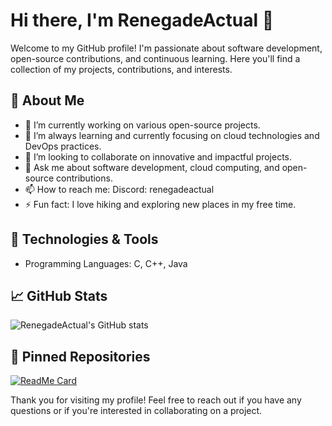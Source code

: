 # Hi there, I'm RenegadeActual 👋

Welcome to my GitHub profile! I'm passionate about software development, open-source contributions, and continuous learning. Here you'll find a collection of my projects, contributions, and interests.

## 🚀 About Me
- 🔭 I’m currently working on various open-source projects.
- 🌱 I’m always learning and currently focusing on cloud technologies and DevOps practices.
- 👯 I’m looking to collaborate on innovative and impactful projects.
- 💬 Ask me about software development, cloud computing, and open-source contributions.
- 📫 How to reach me: Discord: renegadeactual
- ⚡ Fun fact: I love hiking and exploring new places in my free time.

## 🔧 Technologies & Tools
- Programming Languages: C, C++, Java

## 📈 GitHub Stats
![RenegadeActual's GitHub stats](https://github-readme-stats.vercel.app/api?username=RenegadeActual&show_icons=true&theme=radical)

## 📌 Pinned Repositories
[![ReadMe Card](https://github-readme-stats.vercel.app/api/pin/?username=RenegadeActual&repo=Velmora&theme=radical)](https://github.com/RenegadeActual/Velmora)


Thank you for visiting my profile! Feel free to reach out if you have any questions or if you're interested in collaborating on a project.
```` ▋
